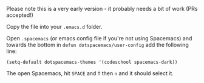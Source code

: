Please note this is a very early version - it probably needs a bit of work (PRs accepted!)

Copy the file into your `.emacs.d` folder.

Open `.spacemacs` (or emacs config file if you're not using Spacemacs) and towards the bottom in `defun dotspacemacs/user-config` add the following line:

```
(setq-default dotspacemacs-themes '(codeschool spacemacs-dark))
```

The open Spacemacs, hit `SPACE` and `T` then `n` and it should select it.